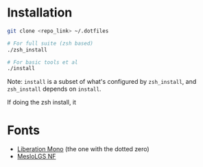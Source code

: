 # Installation

```sh
git clone <repo_link> ~/.dotfiles

# For full suite (zsh based)
./zsh_install

# For basic tools et al
./install
```

Note: `install` is a subset of what's configured by `zsh_install`, and `zsh_install` depends on `install`.

If doing the zsh install, it 

# Fonts
- [Liberation Mono](https://www.fontsquirrel.com/fonts/liberation-mono) (the one with the dotted zero)
- [MesloLGS NF](https://github.com/romkatv/powerlevel10k#automatic-font-installation)
